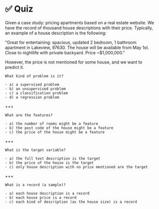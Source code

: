 # ✅ Quiz

Given a case study: pricing apartments based on a real estate website. We have
the record of thousand house descriptions with their price. Typically, an
example of a house description is the following:

"Great for entertaining: spacious, updated 2 bedroom, 1 bathroom apartment in
Lakeview, 97630. The house will be available from May 1st. Close to nightlife
with private backyard. Price ~$1,000,000."

However, the price is not mentioned for some house, and we want to predict it.

```{admonition} Question
What kind of problem is it?

- a) a supervised problem
- b) an unsupervised problem
- c) a classification problem
- d) a regression problem
```

+++

```{admonition} Question
What are the features?

- a) the number of rooms might be a feature
- b) the post code of the house might be a feature
- c) the price of the house might be a feature
```

+++

```{admonition} Question
What is the target variable?

- a) the full text description is the target
- b) the price of the house is the target
- c) only house description with no price mentioned are the target
```

+++

```{admonition} Question
What is a record (a sample)?

- a) each house description is a record
- b) each house price is a record
- c) each kind of description (as the house size) is a record
```
